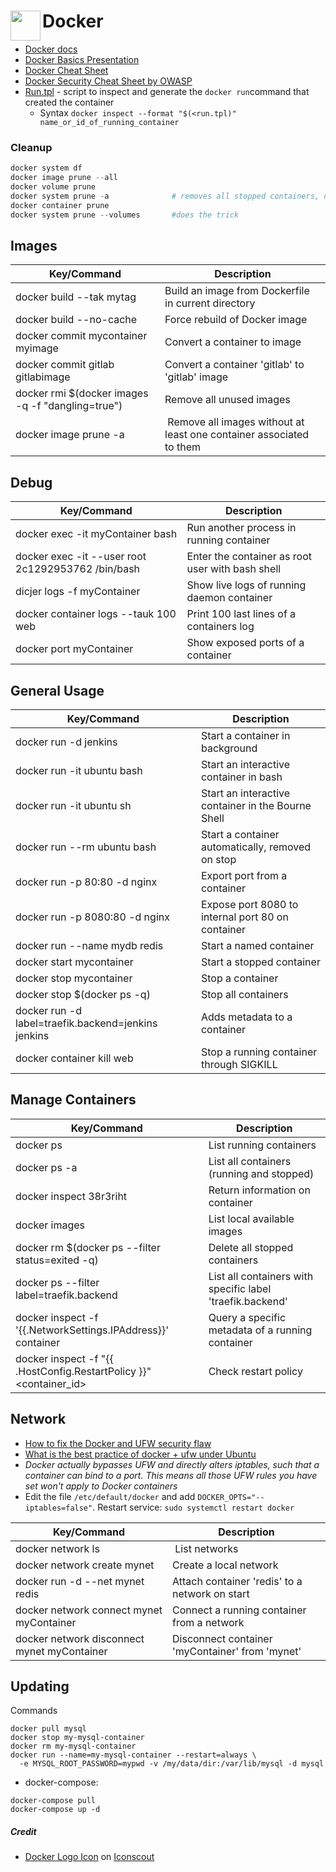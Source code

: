  # Docker <a href="url"><img src="https://cdn.iconscout.com/icon/free/png-256/social-275-116309.png" align="left" height="48" width="48" ></a>
- [Docker docs](https://docs.docker.com/engine/reference/commandline/dockerd/)
- [Docker Basics Presentation](https://folk.ntnu.no/torewilh/docker-basics/)
- [Docker Cheat Sheet](https://www.docker.com/sites/default/files/d8/2019-09/docker-cheat-sheet.pdf)
- [Docker Security Cheat Sheet by OWASP](https://github.com/OWASP/CheatSheetSeries/blob/master/cheatsheets/Docker_Security_Cheat_Sheet.md)
- [Run.tpl](https://gist.github.com/efrecon/8ce9c75d518b6eb863f667442d7bc679) - script to inspect and generate the `docker run`command that created the container
  - Syntax `docker inspect --format "$(<run.tpl)" name_or_id_of_running_container`


### Cleanup
````powershell
docker system df
docker image prune --all
docker volume prune
docker system prune -a              # removes all stopped containers, networks not used by at least one container, all build cache and all images without at least one container associated to them.
docker container prune
docker system prune --volumes       #does the trick

````

## Images
| Key/Command | Description |
| ----------- | ----------- |
| docker build --tak mytag | Build an image from Dockerfile in current directory |
| docker build --no-cache | Force rebuild of Docker image |
| docker commit mycontainer myimage | Convert a container to image |
| docker commit gitlab gitlabimage | Convert a container 'gitlab' to 'gitlab' image |
| docker rmi $(docker images -q -f "dangling=true") | Remove all unused images|
| docker image prune -a | Remove all images without at least one container associated to them |

## Debug
| Key/Command | Description |
| ----------- | ----------- |
| docker exec -it myContainer bash | Run another process in running container |
| docker exec -it --user root 2c1292953762 /bin/bash | Enter the container as root user with bash shell |
| dicjer logs -f myContainer | Show live logs of running daemon container |
| docker container logs --tauk 100 web | Print 100 last lines of a containers log |
| docker port myContainer | Show exposed ports of a container |

## General Usage
| Key/Command | Description |
| ----------- | ----------- |
| docker run -d jenkins | Start a container in background |
| docker run -it ubuntu bash | Start an interactive container in bash |
| docker run -it ubuntu sh | Start an interactive container in the Bourne Shell |
| docker run --rm ubuntu bash | Start a container automatically, removed on stop |
| docker run -p 80:80 -d nginx | Export port from a container |
| docker run -p 8080:80 -d nginx | Expose port 8080 to internal port 80 on container |
| docker run --name mydb redis |Start a named container |
| docker start mycontainer | Start a stopped container |
| docker stop mycontainer | Stop a container |
| docker stop $(docker ps -q) | Stop all containers |
| docker run -d label=traefik.backend=jenkins jenkins | Adds metadata to a container |
| docker container kill web | Stop a running container through SIGKILL |

## Manage Containers
| Key/Command | Description |
| ----------- | ----------- |
| docker ps | List running containers |
| docker ps -a | List all containers (running and stopped) |
| docker inspect 38r3riht | Return information on container |
| docker images | List local available images |
| docker rm $(docker ps --filter status=exited -q) | Delete all stopped containers |
| docker ps --filter label=traefik.backend | List all containers with specific label 'traefik.backend' |
| docker inspect -f '{{.NetworkSettings.IPAddress}}' container | Query a specific metadata of a running container |
| docker inspect -f "{{ .HostConfig.RestartPolicy }}" <container_id> | Check restart policy |

## Network
- [How to fix the Docker and UFW security flaw](https://www.techrepublic.com/article/how-to-fix-the-docker-and-ufw-security-flaw/)
- [What is the best practice of docker + ufw under Ubuntu](https://stackoverflow.com/questions/30383845/what-is-the-best-practice-of-docker-ufw-under-ubuntu)
- _Docker actually bypasses UFW and directly alters iptables, such that a container can bind to a port. This means all those UFW rules you have set won't apply to Docker containers_
- Edit the file `/etc/default/docker` and add `DOCKER_OPTS="--iptables=false"`. Restart service: `sudo systemctl restart docker`

| Key/Command | Description |
| ----------- | ----------- |
| docker network ls | List networks |
| docker network create mynet | Create a local network |
| docker run -d --net mynet redis | Attach container 'redis' to a network on start |
| docker network connect mynet myContainer | Connect a running container from a network |
| docker network disconnect mynet myContainer | Disconnect container 'myContainer' from 'mynet' |

## Updating
Commands
````
docker pull mysql
docker stop my-mysql-container
docker rm my-mysql-container
docker run --name=my-mysql-container --restart=always \
  -e MYSQL_ROOT_PASSWORD=mypwd -v /my/data/dir:/var/lib/mysql -d mysql
````
- docker-compose:
````
docker-compose pull 
docker-compose up -d
````


##### Credit
- <a href="https://iconscout.com/icons/social" target="_blank">Docker Logo Icon</a> on <a href="https://iconscout.com">Iconscout</a>
